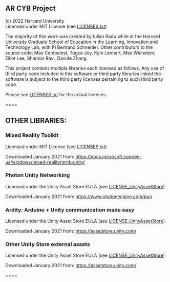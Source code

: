 ## AR CYB Project 
(c) 2022 Harvard University  
Licensed under MIT License (see [LICENSES.txt](LICENSES.txt))  

The majority of this work was created by Iulian Radu while at the Harvard University Graduate School of Education in the Learning, Innovation and Technology Lab, with PI Bertrand Schneider. Other contributors to the source code: Max Cembalest, Tugce Joy, Kyle Lenhart, Max Weinstein, Elliot Lee, Shankar Ravi, Davide Zhang.

This project contains multiple libraries each licensed as follows. Any use of third party code included in this software or third party libraries linked the software is subject to the third party licenses pertaining to such third party code.

Please see [LICENSES.txt](LICENSES.txt) for the actual licenses.

====
## OTHER LIBRARIES:

### Mixed Reality Toolkit 
Licensed under MIT License (see [LICENSES.txt](LICENSES.txt))

Downloaded January 2021 from: https://docs.microsoft.com/en-us/windows/mixed-reality/mrtk-unity/

### Photon Unity Networking
Licensed under the Unity Asset Store EULA (see [LICENSE_UnityAssetStore](LICENSE_UnityAssetStore.txt))

Downloaded January 2021 from: https://www.photonengine.com/pun

### Ardity: Arduino + Unity communication made easy
Licensed under the Unity Asset Store EULA (see [LICENSE_UnityAssetStore](LICENSE_UnityAssetStore.txt))

Downloaded January 2021 from: https://assetstore.unity.com/

### Other Unity Store external assets 
Licensed under the Unity Asset Store EULA (see [LICENSE_UnityAssetStore](LICENSE_UnityAssetStore.txt))

Downloaded January 2021 from: https://assetstore.unity.com/

====
